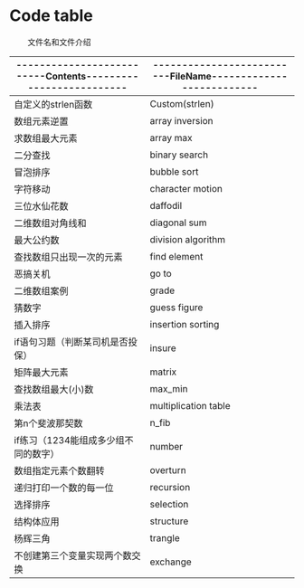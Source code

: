 # Code table

&emsp;&emsp; 文件名和文件介绍

| --------------------------Contents-------------------------- | --------------------------FileName-------------------------- |
| ------------------------------------------------------------ | ------------------------------------------------------------ |
| 自定义的strlen函数 | Custom(strlen) |
| 数组元素逆置 | array inversion |
| 求数组最大元素 | array max |
| 二分查找 | binary search |
| 冒泡排序 | bubble sort |
| 字符移动 | character motion |
| 三位水仙花数 | daffodil |
| 二维数组对角线和 | diagonal sum |
| 最大公约数 | division algorithm |
| 查找数组只出现一次的元素 | find element |
| 恶搞关机 | go to |
| 二维数组案例 | grade |
| 猜数字 | guess figure |
| 插入排序 | insertion sorting |
| if语句习题（判断某司机是否投保） | insure |
| 矩阵最大元素 | matrix |
| 查找数组最大(小)数 | max_min |
| 乘法表 | multiplication table |
| 第n个斐波那契数 | n_fib |
| if练习（1234能组成多少组不同的数字） | number |
| 数组指定元素个数翻转 | overturn |
| 递归打印一个数的每一位 | recursion |
| 选择排序 | selection |
| 结构体应用 | structure |
| 杨辉三角 | trangle |
| 不创建第三个变量实现两个数交换 | exchange |

